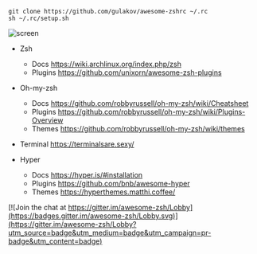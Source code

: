 

```
git clone https://github.com/gulakov/awesome-zshrc ~/.rc
sh ~/.rc/setup.sh

```

![screen](https://github.com/gulakov/awesome-zsh/blob/master/docs/screen-10.26.png)

- Zsh
  - Docs https://wiki.archlinux.org/index.php/zsh
  - Plugins https://github.com/unixorn/awesome-zsh-plugins

- Oh-my-zsh
  - Docs https://github.com/robbyrussell/oh-my-zsh/wiki/Cheatsheet
  - Plugins https://github.com/robbyrussell/oh-my-zsh/wiki/Plugins-Overview
  - Themes https://github.com/robbyrussell/oh-my-zsh/wiki/themes

- Terminal https://terminalsare.sexy/
- Hyper
  - Docs https://hyper.is/#installation
  - Plugins https://github.com/bnb/awesome-hyper
  - Themes https://hyperthemes.matthi.coffee/


[![Join the chat at https://gitter.im/awesome-zsh/Lobby](https://badges.gitter.im/awesome-zsh/Lobby.svg)](https://gitter.im/awesome-zsh/Lobby?utm_source=badge&utm_medium=badge&utm_campaign=pr-badge&utm_content=badge)